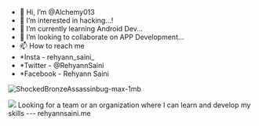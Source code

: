 - 👋 Hi, I’m @Alchemy013
- 👀 I’m interested in hacking...!
- 🌱 I’m currently learning Android Dev...
- 💞️ I’m looking to collaborate on APP Development...
- 📫 How to reach me 
- *Insta - rehyann_saini_
- *Twitter - @RehyannSaini
- *Facebook - Rehyann Saini

![ShockedBronzeAssassinbug-max-1mb](https://user-images.githubusercontent.com/92947939/155017011-4f7418a1-9af7-4b4c-bf3a-3a39c1d52244.gif)


![](name-of-giphy.gif)
 Looking for a team or an organization where I can learn and develop my skills
--- rehyannsaini.me
<!---
I Am Just a High Functionin SocioPath...
Moto
#Respect the privacy of others.
#Think before you type.
#With great power comes great responsibility.
--->
